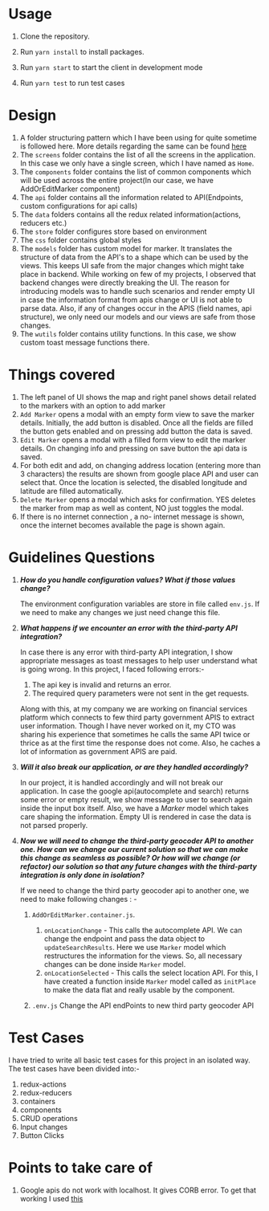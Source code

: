 # Usage



1. Clone the repository.

2. Run `yarn install` to install packages.

3. Run `yarn start` to start the client in development mode

4. Run `yarn test` to run test cases


# Design

1. A folder structuring pattern which I have been using for quite sometime is followed here. More details regarding the same can be found  [here](https://github.com/jinxac/flutter-folder-structure)
2. The `screens` folder contains the list of all the screens in the application. In this case we only have a single screen, which I have named as `Home`.
3. The `components` folder contains the list of common components which will be used across the entire project(In our case, we have AddOrEditMarker component)
4. The `api` folder contains all the information related to API(Endpoints, custom configurations for api calls)
5. The `data` folders contains all the redux related information(actions, reducers etc.)
6. The `store` folder configures store based on environment
7. The `css` folder contains global styles
8. The `models` folder has custom model for marker. It translates the structure of data from the API's to a shape which can be used by the views. This keeps UI safe from the major changes which might take place in backend. While working on few of my projects, I observed that backend changes were directly breaking the UI. The reason for introducing models was to handle such scenarios and render empty UI in case the information format from apis change or UI is not able to parse data. Also, if any of changes occur in the APIS (field names, api structure), we only need our models and our views are safe from those changes.
9.  The `wutils` folder contains utility functions. In this case, we show custom toast message functions there.

# Things covered

1. The left panel of UI shows the map and right panel shows detail related to the markers with an option to add marker
2. `Add Marker` opens a modal with an empty form view to save the marker details. Initially, the add button is disabled. Once all the fields are filled the button gets enabled and on pressing add button the data is saved.
3. `Edit Marker` opens a modal with a filled form view to edit the marker details. On changing info and pressing on save button the api data is saved.
4. For both edit and add, on changing address location (entering more than 3 characters) the results are shown from google place API and user can select that. Once the location is selected, the disabled longitude and latitude are filled automatically.
5. `Delete Marker` opens a modal which asks for confirmation. YES deletes the marker from map as well as content, NO just toggles the modal.
6. If there is no internet connection , a no- internet message is shown, once the internet becomes available the page is shown again.

# Guidelines Questions

1. ***How do you handle configuration values? What if those values change?***

	The environment configuration variables are store in file called `env.js`. If we need to make any changes we just need change this file.

2. ***What happens if we encounter an error with the third-party API integration?***

   In case there is any error with third-party API integration, I show appropriate messages as toast messages to help user understand what is going wrong. In this project, I faced following errors:-

	1.  The api key is invalid and returns an error.
	2.  The required query parameters were not sent in the get requests.

	Along with this, at my company we are working on financial services platform which connects to few third party government APIS to extract user information. Though I have never worked on it, my CTO was sharing his experience that sometimes he calls the same API twice or thrice as at the first time the response does not come. Also, he caches a lot of information as government APIS are paid.

3. ***Will it also break our application, or are they handled accordingly?***

	In our project, it is handled accordingly and will not break our application. In case the google api(autocomplete and search) returns some error or empty result, we show message to user to search again inside the input box itself. Also, we have a *Marker* model which takes care shaping the information. Empty UI is rendered in case the data is not parsed properly.

4. ***Now we will need to change the third-party geocoder API to another one. How can we change our current solution so that we can make this change as seamless as possible? Or how will we change (or refactor) our solution so that any future changes with the third-party integration is only done in isolation?***


	If we need to change the third party geocoder api to another one, we need to make following changes : -

	1.  `AddOrEditMarker.container.js`.
		1. `onLocationChange`  - This calls the autocomplete API. We can change the endpoint and pass the data object to `updateSearchResults`. Here we use `Marker` model  which restructures the information for the views. So, all necessary changes can be done inside `Marker` model.
		2. `onLocationSelected` - This calls the select location API. For this, I have created a function inside `Marker` model called as `initPlace` to make the data flat and really usable by the component.

	2. `.env.js`
		Change the API endPoints to new third party geocoder API



# Test Cases

I have tried to write all basic test cases for this project in an isolated way. The test cases have been divided into:-

1. redux-actions
2. redux-reducers
3. containers
4. components
5. CRUD operations
6. Input changes
7. Button Clicks


# Points to take care of

1. Google apis do not work with localhost. It gives CORB error. To get that working I used [this](https://alfilatov.com/posts/run-chrome-without-cors/)

